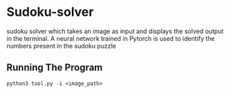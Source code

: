 # Sudoku-solver
sudoku solver which takes an image as input and displays the solved output in the terminal. A neural network trained in Pytorch is used to identify the numbers present in the sudoku puzzle

## Running The Program

```
python3 tool.py -i <image_path>

```
